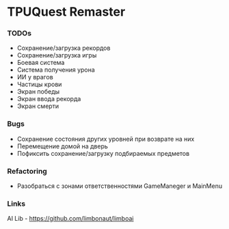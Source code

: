 # TPUQuest Remaster

### TODOs

- Сохранение/загрузка рекордов
- Сохранение/загрузка игры
- Боевая система
- Система получения урона
- ИИ у врагов
- Частицы крови
- Экран победы
- Экран ввода рекорда
- Экран смерти

### Bugs

- Сохранение состояния других уровней при возврате на них
- Перемещение домой на дверь
- Пофиксить сохранение/загрузку подбираемых предметов

### Refactoring

- Разобраться с зонами ответственностями GameManeger и MainMenu

### Links

AI Lib - https://github.com/limbonaut/limboai
